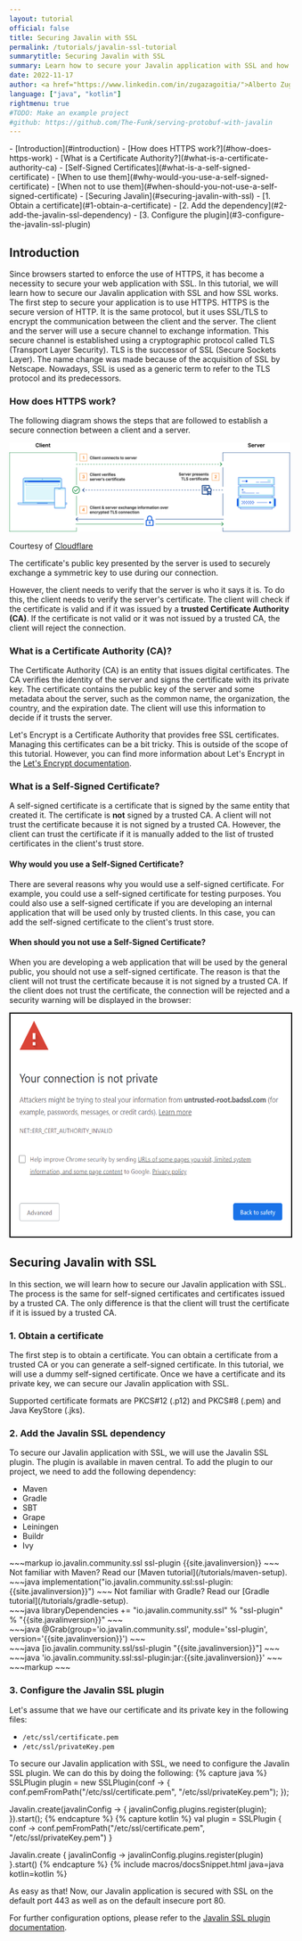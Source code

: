 ```yaml
---
layout: tutorial
official: false
title: Securing Javalin with SSL 
permalink: /tutorials/javalin-ssl-tutorial
summarytitle: Securing Javalin with SSL
summary: Learn how to secure your Javalin application with SSL and how SSL works.
date: 2022-11-17
author: <a href="https://www.linkedin.com/in/zugazagoitia/">Alberto Zugazagoitia</a>
language: ["java", "kotlin"]
rightmenu: true
#TODO: Make an example project 
#github: https://github.com/The-Funk/serving-protobuf-with-javalin 
---
```


<div id="spy-nav" class="right-menu" markdown="1">
- [Introduction](#introduction)
  - [How does HTTPS work?](#how-does-https-work)
  - [What is a Certificate Authority?](#what-is-a-certificate-authority-ca)
  - [Self-Signed Certificates](#what-is-a-self-signed-certificate)
    - [When to use them](#why-would-you-use-a-self-signed-certificate)
    - [When not to use them](#when-should-you-not-use-a-self-signed-certificate)
- [Securing Javalin](#securing-javalin-with-ssl)
  - [1. Obtain a certificate](#1-obtain-a-certificate)
  - [2. Add the dependency](#2-add-the-javalin-ssl-dependency)
  - [3. Configure the plugin](#3-configure-the-javalin-ssl-plugin)
</div>

## Introduction

Since browsers started to enforce the use of HTTPS, it has become a necessity to secure your web application with SSL. In this tutorial, we will learn how to secure our Javalin application with SSL and how SSL works.
The first step to secure your application is to use HTTPS. HTTPS is the secure version of HTTP. It is the same protocol, but it uses SSL/TLS to encrypt the communication between the client and the server. The client and the server will use a secure channel to exchange information. This secure channel is established using a cryptographic protocol called TLS (Transport Layer Security). TLS is the successor of SSL (Secure Sockets Layer). The name change was made because of the acquisition of SSL by Netscape. Nowadays, SSL is used as a generic term to refer to the TLS protocol and its predecessors.

### How does HTTPS work?

The following diagram shows the steps that are followed to establish a secure connection between a client and a server.

![HTTPS](/img/posts/sslTutorial/tls-diagram.png)
<div class="comment"> 
Courtesy of <a href="https://www.cloudflare.com/learning/access-management/what-is-mutual-tls/">Cloudflare</a>
</div>

The certificate's public key presented by the server is used to securely exchange a symmetric key to use during our connection.

However, the client needs to verify that the server is who it says it is. To do this, the client needs to verify the server's certificate. The client will check if the certificate is valid and if it was issued by a **trusted Certificate Authority (CA)**. If the certificate is not valid or it was not issued by a trusted CA, the client will reject the connection.

### What is a Certificate Authority (CA)?

The Certificate Authority (CA) is an entity that issues digital certificates. The CA verifies the identity of the server and signs the certificate with its private key. The certificate contains the public key of the server and some metadata about the server, such as the common name, the organization, the country, and the expiration date. The client will use this information to decide if it trusts the server.

Let's Encrypt is a Certificate Authority that provides free SSL certificates. Managing this certificates can be a bit tricky. This is outside of the scope of this tutorial. However, you can find more information about Let's Encrypt in the [Let's Encrypt documentation](https://letsencrypt.org/getting-started/).

### What is a Self-Signed Certificate?

A self-signed certificate is a certificate that is signed by the same entity that created it.
The certificate is **not** signed by a trusted CA. A client will not trust the certificate because it is not signed by a trusted CA.
However, the client can trust the certificate if it is manually added to the list of trusted certificates in the client's trust store.

#### Why would you use a Self-Signed Certificate?

There are several reasons why you would use a self-signed certificate. For example, you could use a self-signed certificate for testing purposes. You could also use a self-signed certificate if you are developing an internal application that will be used only by trusted clients. In this case, you can add the self-signed certificate to the client's trust store.

#### When should you not use a Self-Signed Certificate?

When you are developing a web application that will be used by the general public, you should not use a self-signed certificate. The reason is that the client will not trust the certificate because it is not signed by a trusted CA. If the client does not trust the certificate, the connection will be rejected and a security warning will be displayed in the browser: 

<img src="/img/posts/sslTutorial/your-connection-is-not-private.png" style="border: 2px solid black; height: 400px; width:auto;">

## Securing Javalin with SSL

In this section, we will learn how to secure our Javalin application with SSL. The process is the same for self-signed certificates and certificates issued by a trusted CA. The only difference is that the client will trust the certificate if it is issued by a trusted CA.

### 1. Obtain a certificate

The first step is to obtain a certificate. You can obtain a certificate from a trusted CA or you can generate a self-signed certificate. In this tutorial, we will use a dummy self-signed certificate. Once we have a certificate and its private key, we can secure our Javalin application with SSL.

Supported certificate formats are PKCS#12 (.p12) and PKCS#8 (.pem) and Java KeyStore (.jks).

### 2. Add the Javalin SSL dependency

To secure our Javalin application with SSL, we will use the Javalin SSL plugin. The plugin is available in maven central. To add the plugin to our project, we need to add the following dependency:

<div class="multitab-code dependencies" data-tab="1">
<ul>
    <li data-tab="1">Maven</li>
    <li data-tab="2">Gradle</li>
    <li data-tab="3">SBT</li>
    <li data-tab="4">Grape</li>
    <li data-tab="5">Leiningen</li>
    <li data-tab="6">Buildr</li>
    <li data-tab="7">Ivy</li>
</ul>

<div data-tab="1" markdown="1">
~~~markup
<dependency>
    <groupId>io.javalin.community.ssl</groupId>
    <artifactId>ssl-plugin</artifactId>
    <version>{{site.javalinversion}}</version>
</dependency>
~~~
Not familiar with Maven? Read our [Maven tutorial](/tutorials/maven-setup).
</div>

<div data-tab="2" markdown="1">
~~~java
implementation("io.javalin.community.ssl:ssl-plugin:{{site.javalinversion}}")
~~~
Not familiar with Gradle? Read our [Gradle tutorial](/tutorials/gradle-setup).
</div>

<div data-tab="3" markdown="1">
~~~java
libraryDependencies += "io.javalin.community.ssl" % "ssl-plugin" % "{{site.javalinversion}}"
~~~
</div>

<div data-tab="4" markdown="1">
~~~java
@Grab(group='io.javalin.community.ssl', module='ssl-plugin', version='{{site.javalinversion}}')
~~~
</div>

<div data-tab="5" markdown="1">
~~~java
[io.javalin.community.ssl/ssl-plugin "{{site.javalinversion}}"]
~~~
</div>

<div data-tab="6" markdown="1">
~~~java
'io.javalin.community.ssl:ssl-plugin:jar:{{site.javalinversion}}'
~~~
</div>

<div data-tab="7" markdown="1">
~~~markup
<dependency org="io.javalin.community.ssl" name="ssl-plugin" rev="{{site.javalinversion}}" />
~~~
</div>
</div>

<style>
.bundle-hint p {
    margin-top: 8px;
    font-size: 14px;
}
</style>

### 3. Configure the Javalin SSL plugin

Let's assume that we have our certificate and its private key in the following files:

* `/etc/ssl/certificate.pem`
* `/etc/ssl/privateKey.pem`

To secure our Javalin application with SSL, we need to configure the Javalin SSL plugin. We can do this by doing the following:
{% capture java %}
SSLPlugin plugin = new SSLPlugin(conf -> {
    conf.pemFromPath("/etc/ssl/certificate.pem", "/etc/ssl/privateKey.pem");
});

Javalin.create(javalinConfig -> {
    javalinConfig.plugins.register(plugin);
}).start();
{% endcapture %}
{% capture kotlin %}
val plugin = SSLPlugin { conf ->
    conf.pemFromPath("/etc/ssl/certificate.pem", "/etc/ssl/privateKey.pem")
}

Javalin.create { javalinConfig ->
    javalinConfig.plugins.register(plugin)
}.start()
{% endcapture %}
{% include macros/docsSnippet.html java=java kotlin=kotlin %}

As easy as that! Now, our Javalin application is secured with SSL on the default port 443 as well as on the default insecure port 80. 

For further configuration options, please refer to the [Javalin SSL plugin documentation](/plugins/ssl-helpers).

